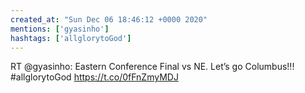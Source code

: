```yaml
---
created_at: "Sun Dec 06 18:46:12 +0000 2020"
mentions: ['gyasinho']
hashtags: ['allglorytoGod']
---
```


RT @gyasinho: Eastern Conference Final vs NE. Let’s go Columbus!!! #allglorytoGod https://t.co/0fFnZmyMDJ